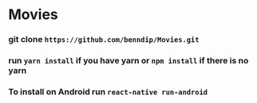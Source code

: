 # Movies

### git clone `https://github.com/benndip/Movies.git`


### run `yarn install` if you have yarn or `npm install` if there is no yarn


### To install on Android run `react-native run-android`
